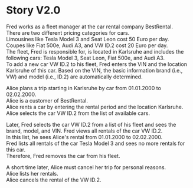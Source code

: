 # Story V2.0

Fred works as a fleet manager at the car rental company BestRental.  
There are two different pricing categories for cars.  
Limousines like Tesla Model 3 and Seat Leon cost 50 Euro per day.  
Coupes like Fiat 500e, Audi A3, and VW ID.2 cost 20 Euro per day.  
The fleet, Fred is responsible for, is located in Karlsruhe and includes the following cars: Tesla Model 3, Seat Leon, Fiat 500e, and Audi A3.  
To add a new car VW ID.2 to his fleet, Fred enters the VIN and the location Karlsruhe of this car. Based on the VIN, the basic information brand (i.e., VW) and model (i.e., ID.2) are automatically determined.

Alice plans a trip starting in Karlsruhe by car from 01.01.2000 to 02.02.2000.  
Alice is a customer of BestRental.  
Alice rents a car by entering the rental period and the location Karlsruhe.  
Alice selects the car VW ID.2 from the list of available cars.

Later, Fred selects the car VW ID.2 from a list of his fleet and sees the brand, model, and VIN.
Fred views all rentals of the car VW ID.2.  
In this list, he sees Alice's rental from 01.01.2000 to 02.02.2000.  
Fred lists all rentals of the car Tesla Model 3 and sees no more rentals for this car.  
Therefore, Fred removes the car from his fleet.

A short time later, Alice must cancel her trip for personal reasons.  
Alice lists her rentals.  
Alice cancels the rental of the VW ID.2.
